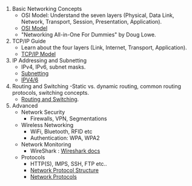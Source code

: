 1. Basic Networking Concepts
    - OSI Model: Understand the seven layers (Physical, Data Link, Network, Transport, Session, Presentation, Application).
    - [OSI Model](https://www.youtube.com/watch?v=vv4y_uOneC0)
    - "Networking All-in-One For Dummies" by Doug Lowe.
2. TCP/IP Guide
    - Learn about the four layers (Link, Internet, Transport, Application).
    - [TCP/IP Model](https://www.geeksforgeeks.org/tcp-ip-model/)
3. IP Addressing and Subnetting
    - IPv4, IPv6, subnet masks.
    - [Subnetting](https://www.cloudflare.com/en-gb/learning/network-layer/what-is-a-subnet/)
    - [IPV4/6](https://www.javatpoint.com/ipv4-vs-ipv6)
4. Routing and Switching
    -Static vs. dynamic routing, common routing protocols, switching concepts.
    - [Routing and Switching](https://erieit.edu/introductory-guide-routing-switching/#:~:text=The%20process%20of%20sending%20packets,3%20device%20(Network%20Layer)).
5. Advanced
    - Network Security
        - Firewalls, VPN, Segmentations
    - Wireless Networking
        - WiFi, Bluetooth, RFID etc
        - Authentication: WPA, WPA2
    - Network Monitoring
        - WireShark : [Wireshark docs](https://www.wireshark.org/docs/wsug_html_chunked/ChapterIntroduction.html)
    - Protocols
        - HTTP(S), IMPS, SSH, FTP etc..
        - [Network Protocol Structure](https://www.solarwinds.com/resources/it-glossary/network-protocols)
        - [Network Protocols](https://www.techtarget.com/searchnetworking/definition/protocol)
